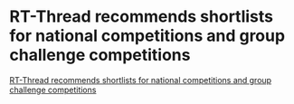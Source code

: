# RT-Thread recommends shortlists for national competitions and group challenge competitions
[RT-Thread recommends shortlists for national competitions and group challenge competitions](https://aiwithcloud.com/2022/09/15/rt_thread_recommends_shortlists_for_national_competitions_and_group_challenge_competitions/)
